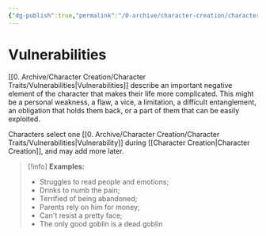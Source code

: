 ```yaml
---
{"dg-publish":true,"permalink":"/0-archive/character-creation/character-traits/vulnerabilities/","noteIcon":""}
---
```


# Vulnerabilities

[[0. Archive/Character Creation/Character Traits/Vulnerabilities\|Vulnerabilities]] describe an important negative element of the character that makes their life more complicated. This might be a personal weakness, a flaw, a vice, a limitation, a difficult entanglement, an obligation that holds them back, or a part of them that can be easily exploited. 

Characters select one [[0. Archive/Character Creation/Character Traits/Vulnerabilities\|Vulnerability]] during [[Character Creation\|Character Creation]], and may add more later.

>[!info]
>**Examples:** 
>
>- Struggles to read people and emotions; 
>- Drinks to numb the pain; 
>- Terrified of being abandoned; 
>- Parents rely on him for money; 
>- Can't resist a pretty face;
>- The only good goblin is a dead goblin  

